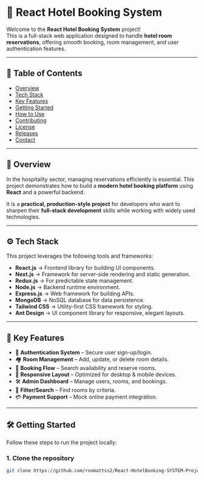 # 🏨 React Hotel Booking System  

Welcome to the **React Hotel Booking System** project!  
This is a full-stack web application designed to handle **hotel room reservations**, offering smooth booking, room management, and user authentication features.  

---

## 📑 Table of Contents  

- [Overview](#overview)  
- [Tech Stack](#tech-stack)  
- [Key Features](#key-features)  
- [Getting Started](#getting-started)  
- [How to Use](#how-to-use)  
- [Contributing](#contributing)  
- [License](#license)  
- [Releases](#releases)  
- [Contact](#contact)  

---

## 🔎 Overview  

In the hospitality sector, managing reservations efficiently is essential. This project demonstrates how to build a **modern hotel booking platform** using **React** and a powerful backend.  

It is a **practical, production-style project** for developers who want to sharpen their **full-stack development** skills while working with widely used technologies.  

---

## ⚙️ Tech Stack  

This project leverages the following tools and frameworks:  

- **React.js** → Frontend library for building UI components.  
- **Next.js** → Framework for server-side rendering and static generation.  
- **Redux.js** → For predictable state management.  
- **Node.js** → Backend runtime environment.  
- **Express.js** → Web framework for building APIs.  
- **MongoDB** → NoSQL database for data persistence.  
- **Tailwind CSS** → Utility-first CSS framework for styling.  
- **Ant Design** → UI component library for responsive, elegant layouts.  

---

## 🚀 Key Features  

- 🔐 **Authentication System** – Secure user sign-up/login.  
- 🏘 **Room Management** – Add, update, or delete room details.  
- 📅 **Booking Flow** – Search availability and reserve rooms.  
- 📱 **Responsive Layout** – Optimized for desktop & mobile devices.  
- 🛠 **Admin Dashboard** – Manage users, rooms, and bookings.  
- 🔎 **Filter/Search** – Find rooms by criteria.  
- 💳 **Payment Support** – Mock online payment integration.  

---

## 🛠 Getting Started  

Follow these steps to run the project locally:  

### 1. Clone the repository  
```bash
git clone https://github.com/ronmattss2/React-HotelBooking-SYSTEM-Project.git
